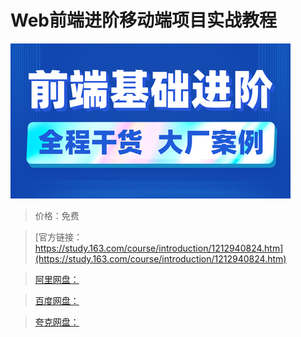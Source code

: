 # Web前端进阶移动端项目实战教程

![img](../../../assets/study163/free/6d9d1efe1148427b9fd2d50a552c8b0e.jpg)

> 价格：免费

> [官方链接：https://study.163.com/course/introduction/1212940824.htm](https://study.163.com/course/introduction/1212940824.htm)

> [阿里网盘：]()

> [百度网盘：]()

> [夸克网盘：]()
